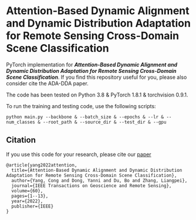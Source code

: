 # Attention-Based Dynamic Alignment and Dynamic Distribution Adaptation for Remote Sensing Cross-Domain Scene Classification

PyTorch implementation for ***Attention-Based Dynamic Alignment and Dynamic Distribution Adaptation for Remote Sensing Cross-Domain Scene Classification***. If you find this repository useful for you, please also consider cite the ADA-DDA paper.

The code has been tested on Python 3.8 & PyTorch 1.8.1 & torchvision 0.9.1.

To run the training and testing code, use the following scripts:

```
python main.py --backbone & --batch_size & --epochs & --lr & --num_classes & --root_path & --source_dir & --test_dir & --gpu
```

## Citation
If you use this code for your research, please cite our [paper](https://ieeexplore.ieee.org/document/9966735)

```
@article{yang2022attention,
  title={Attention-Based Dynamic Alignment and Dynamic Distribution Adaptation for Remote Sensing Cross-Domain Scene Classification},
  author={Yang, Cong and Dong, Yanni and Du, Bo and Zhang, Liangpei},
  journal={IEEE Transactions on Geoscience and Remote Sensing},
  volume={60},
  pages={1--13},
  year={2022},
  publisher={IEEE}
}
```
